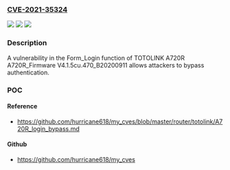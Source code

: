 ### [CVE-2021-35324](https://cve.mitre.org/cgi-bin/cvename.cgi?name=CVE-2021-35324)
![](https://img.shields.io/static/v1?label=Product&message=n%2Fa&color=blue)
![](https://img.shields.io/static/v1?label=Version&message=n%2Fa&color=blue)
![](https://img.shields.io/static/v1?label=Vulnerability&message=n%2Fa&color=brighgreen)

### Description

A vulnerability in the Form_Login function of TOTOLINK A720R A720R_Firmware V4.1.5cu.470_B20200911 allows attackers to bypass authentication.

### POC

#### Reference
- https://github.com/hurricane618/my_cves/blob/master/router/totolink/A720R_login_bypass.md

#### Github
- https://github.com/hurricane618/my_cves

